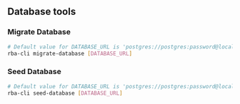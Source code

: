 

## Database tools

### Migrate Database

```sh
# Default value for DATABASE_URL is 'postgres://postgres:password@localhost'
rba-cli migrate-database [DATABASE_URL]
```

### Seed Database

```sh
# Default value for DATABASE_URL is 'postgres://postgres:password@localhost'
rba-cli seed-database [DATABASE_URL]
```
